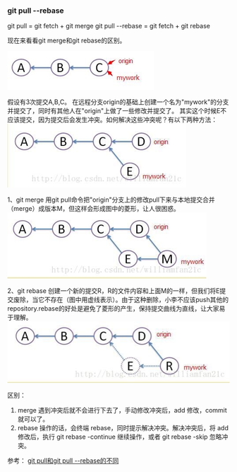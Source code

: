 ### git pull --rebase

git pull          = git fetch + git merge
git pull --rebase = git fetch + git rebase

现在来看看git merge和git rebase的区别。

![](media/15722741383374.jpg)


假设有3次提交A,B,C。
在远程分支origin的基础上创建一个名为"mywork"的分支并提交了，同时有其他人在"origin"上做了一些修改并提交了。
其实这个时候E不应该提交，因为提交后会发生冲突。如何解决这些冲突呢？有以下两种方法：
![](media/15722741444547.jpg)



1、git merge
用git pull命令把"origin"分支上的修改pull下来与本地提交合并（merge）成版本M，但这样会形成图中的菱形，让人很困惑。
![](media/15722741503107.jpg)


2、git rebase
创建一个新的提交R，R的文件内容和上面M的一样，但我们将E提交废除，当它不存在（图中用虚线表示）。由于这种删除，小李不应该push其他的repository.rebase的好处是避免了菱形的产生，保持提交曲线为直线，让大家易于理解。
![](media/15722741564972.jpg)


区别：
1. merge 遇到冲突后就不会进行下去了，手动修改冲突后，add 修改，commit 就可以了。
2. rebase 操作的话，会终端 rebase，同时提示解决冲突。解决冲突后，将 add 修改后，执行 git rebase -continue 继续操作，或者 git rebase -skip 忽略冲突。


参考：
[git pull和git pull --rebase的不同](https://blog.csdn.net/williamfan21c/article/details/54077003)
